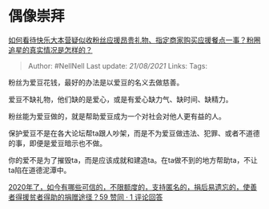 # 偶像崇拜
[如何看待快乐大本营疑似收粉丝应援昂贵礼物、指定商家购买应援餐点一事？粉圈追星的真实情况是怎样的？](https://www.zhihu.com/question/435913913/answer/1642646557)

> Author: #NellNell 
Last update: *21/08/2021* 
Links:
Tags:   

粉丝为爱豆花钱，最好的办法是以爱豆的名义去做慈善。

爱豆不缺礼物，他们缺的是爱心，或是有爱心缺力气、缺时间、缺精力。

粉丝能为爱豆做的，就是帮助爱豆成为一个对社会对他人更有益的人。

保护爱豆不是在各大论坛帮ta跟人吵架，而是不为爱豆做违法、犯罪、或者不道德的事，即便是爱豆暗示也不做。

你的爱不是为了摧毁ta，而是应该成就和建造ta。在ta做不到的地方帮助ta，不让ta陷在道德泥潭中。

  

[2020年了，如今有哪些可信的，不限额度的，支持匿名的，捐后易遗忘的，使善者得援贫者得助的捐赠途径？59 赞同 · 1 评论回答](https://www.zhihu.com/question/415447160/answer/1420734639)

  
  


